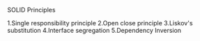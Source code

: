 SOLID Principles

1.Single responsibility principle
2.Open close principle
3.Liskov's substitution
4.Interface segregation
5.Dependency Inversion



